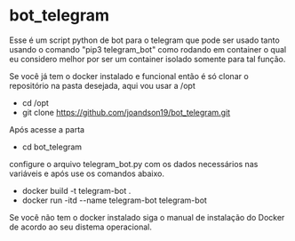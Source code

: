 # bot_telegram

Esse é um script python de bot para o telegram que pode ser usado tanto usando o comando "pip3 telegram_bot" como rodando em container o qual eu considero melhor por ser um container isolado somente para tal função.

Se você já tem o docker instalado e funcional então é só clonar o repositório na pasta desejada, aqui vou usar a /opt 

* cd /opt
* git clone https://github.com/joandson19/bot_telegram.git

Após acesse a parta 

* cd bot_telegram

configure o arquivo telegram_bot.py com os dados necessários nas variáveis e após use os comandos abaixo.

* docker build -t telegram-bot .
* docker run -itd --name telegram-bot telegram-bot

Se você não tem o docker instalado siga o manual de instalação do Docker de acordo ao seu distema operacional.
